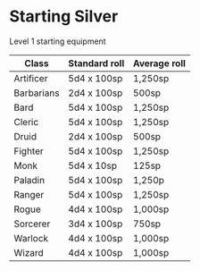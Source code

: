 # Starting Silver

Level 1 starting equipment

| Class      | Standard roll | Average roll |
|------------|---------------|--------------|
| Artificer  | 5d4 x 100sp   | 1,250sp
| Barbarians | 2d4 x 100sp   | 500sp
| Bard       | 5d4 x 100sp   | 1,250sp
| Cleric     | 5d4 x 100sp   | 1,250sp
| Druid      | 2d4 x 100sp   | 500sp
| Fighter    | 5d4 x 100sp   | 1,250sp
| Monk       | 5d4 x 10sp    | 125sp
| Paladin    | 5d4 x 100sp   | 1,250p
| Ranger     | 5d4 x 100sp   | 1,250sp
| Rogue      | 4d4 x 100sp   | 1,000sp
| Sorcerer   | 3d4 x 100sp   | 750sp
| Warlock    | 4d4 x 100sp   | 1,000sp
| Wizard     | 4d4 x 100sp   | 1,000sp
